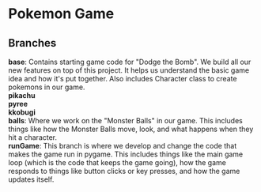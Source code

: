 # Pokemon Game
## Branches <br>
**base**: Contains starting game code for "Dodge the Bomb". We build all our new features on top of this project. It helps us understand the basic game idea and how it's put together. Also includes Character class to create pokemons in our game.<br>
**pikachu**<br>
**pyree**<br>
**kkobugi**<br>
**balls**: Where we work on the "Monster Balls" in our game. This includes things like how the Monster Balls move, look, and what happens when they hit a character.<br>
**runGame**: This branch is where we develop and change the code that makes the game run in pygame. This includes things like the main game loop (which is the code that keeps the game going), how the game responds to things like button clicks or key presses, and how the game updates itself.<br>

